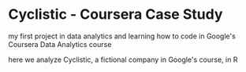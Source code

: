# Cyclistic - Coursera Case Study

my first project in data analytics and learning how to code in Google's Coursera Data Analytics course

here we analyze Cyclistic, a fictional company in Google's course, in R

